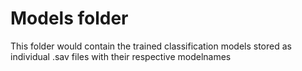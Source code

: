 # Models folder 
This folder would contain the trained classification models stored as individual .sav files with their respective modelnames
